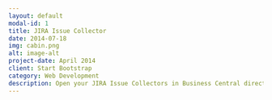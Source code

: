 ```yaml
---
layout: default
modal-id: 1
title: JIRA Issue Collector
date: 2014-07-18
img: cabin.png
alt: image-alt
project-date: April 2014
client: Start Bootstrap
category: Web Development
description: Open your JIRA Issue Collectors in Business Central directly.
---
```

